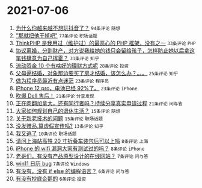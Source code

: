 # 2021-07-06

1. [为什么你越来越不想玩抖音了？](https://www.v2ex.com/t/787774) `94条评论` `随想`
1. ["那就把他干掉吧"](https://www.v2ex.com/t/787776) `77条评论` `职场话题`
1. [ThinkPHP 是我用过（维护过）的最恶心的 PHP 框架，没有之一](https://www.v2ex.com/t/787809) `33条评论` `PHP`
1. [协议离婚，分割财产，对方说我给她的钱只会留给孩子，怎样防止她以后拿这笔钱肆意为自己挥霍？](https://www.v2ex.com/t/787784) `31条评论` `知乎`
1. [流动资金 10 个有啥好的理财方式呢](https://www.v2ex.com/t/787779) `28条评论` `投资`
1. [父母逼结婚，对象那边要买了房才结婚，该怎么办？。。。](https://www.v2ex.com/t/787791) `25条评论` `知乎`
1. [做为程序员最近有点迷茫](https://www.v2ex.com/t/787786) `23条评论` `程序员`
1. [iPhone 12 pro，电池已经 92%了。](https://www.v2ex.com/t/787765) `23条评论` `iPhone`
1. [吹爆 Dell 售后！](https://www.v2ex.com/t/787805) `21条评论` `分享发现`
1. [正在肉翻加拿大，还有同行者吗？持续分享真实申请过程](https://www.v2ex.com/t/787789) `21条评论` `问与答`
1. [大家如何规划自己的退休生活？](https://www.v2ex.com/t/787826) `15条评论` `随想`
1. [关于新老技术的问题](https://www.v2ex.com/t/787796) `15条评论` `职场话题`
1. [没发赠品,算虚假宣传吗?](https://www.v2ex.com/t/787813) `13条评论` `知乎`
1. [我又逃了](https://www.v2ex.com/t/787827) `10条评论` `职场话题`
1. [请问上海站高铁 20 寸折叠车装包后可以上吗](https://www.v2ex.com/t/787825) `8条评论` `上海`
1. [iPhone 的 wifi 漏洞大家有测试过的吗？](https://www.v2ex.com/t/787797) `8条评论` `iPhone`
1. [老哥们，有没有产品原型设计的在线网站？](https://www.v2ex.com/t/787787) `7条评论` `问与答`
1. [win11 日历 bug](https://www.v2ex.com/t/787785) `7条评论` `Windows`
1. [有没有，没有 if else 的编程语言？](https://www.v2ex.com/t/787811) `6条评论` `问与答`
1. [有没有抄底企鹅的](https://www.v2ex.com/t/787793) `6条评论` `投资`

